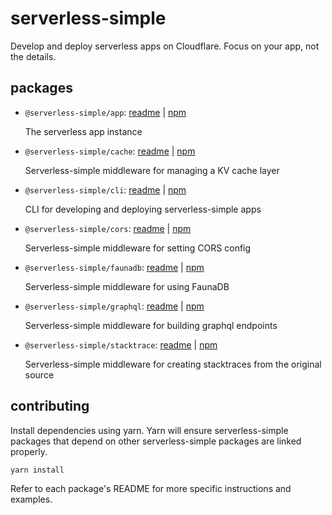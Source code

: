 # serverless-simple

Develop and deploy serverless apps on Cloudflare. Focus on your app, not the details.

## packages

- `@serverless-simple/app`: [readme](https://github.com/serverless-simple/serverless-simple/tree/master/packages/app/README.md) | [npm](https://www.npmjs.com/package/@serverless-simple/app)

    The serverless app instance
- `@serverless-simple/cache`: [readme](https://github.com/serverless-simple/serverless-simple/tree/master/packages/cache/README.md) | [npm](https://www.npmjs.com/package/@serverless-simple/cache)

    Serverless-simple middleware for managing a KV cache layer
- `@serverless-simple/cli`: [readme](https://github.com/serverless-simple/serverless-simple/tree/master/packages/cli/README.md) | [npm](https://www.npmjs.com/package/@serverless-simple/cli)

    CLI for developing and deploying serverless-simple apps
- `@serverless-simple/cors`: [readme](https://github.com/serverless-simple/serverless-simple/tree/master/packages/cors/README.md) | [npm](https://www.npmjs.com/package/@serverless-simple/cors)

    Serverless-simple middleware for setting CORS config
- `@serverless-simple/faunadb`: [readme](https://github.com/serverless-simple/serverless-simple/tree/master/packages/faunadb/README.md) | [npm](https://www.npmjs.com/package/@serverless-simple/faunadb)

    Serverless-simple middleware for using FaunaDB
- `@serverless-simple/graphql`: [readme](https://github.com/serverless-simple/serverless-simple/tree/master/packages/graphql/README.md) | [npm](https://www.npmjs.com/package/@serverless-simple/graphql)

    Serverless-simple middleware for building graphql endpoints
- `@serverless-simple/stacktrace`: [readme](https://github.com/serverless-simple/serverless-simple/tree/master/packages/stacktrace/README.md) | [npm](https://www.npmjs.com/package/@serverless-simple/stacktrace)

    Serverless-simple middleware for creating stacktraces from the original source

## contributing

Install dependencies using yarn. Yarn will ensure serverless-simple packages that depend on other serverless-simple packages are linked properly.

```
yarn install
```

Refer to each package's README for more specific instructions and examples.
